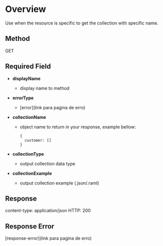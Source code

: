 # Overview
Use when the resource is specific to get the collection with specific name.

## Method 
GET

## Required Field
- **displayName**
  - display name to method

- **errorType**
  - [error](link para pagina de erro)

- **collectionName**
  - object name to return in your response, example bellow: 
    ```
    {
      customer: []
    }
    ```

- **collectionType**
  - output collection data type

- **collectionExample**
  - output collection example (.json/.raml)

## Response
content-type: application/json
HTTP: 200

## Response Error
[response-error](link para pagina de erro)